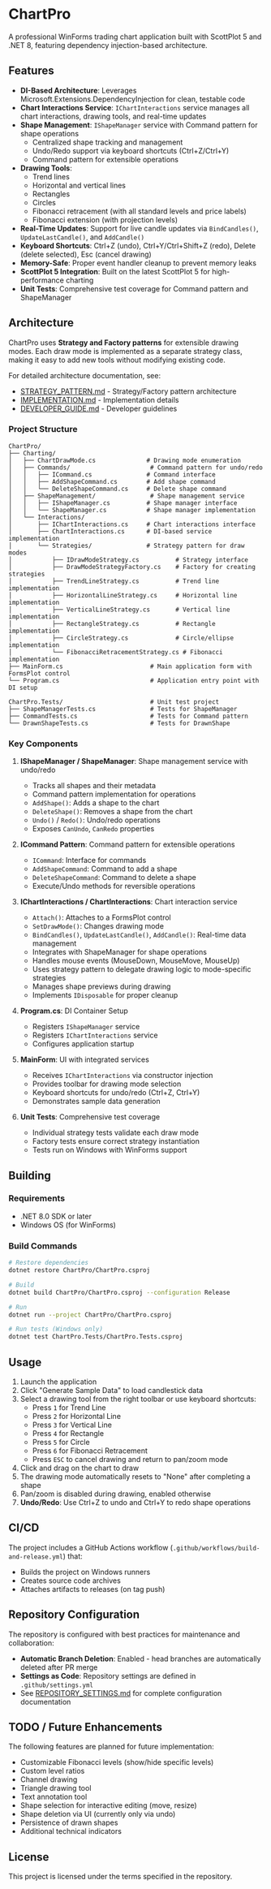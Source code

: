 # ChartPro

A professional WinForms trading chart application built with ScottPlot 5 and .NET 8, featuring dependency injection-based architecture.

## Features

- **DI-Based Architecture**: Leverages Microsoft.Extensions.DependencyInjection for clean, testable code
- **Chart Interactions Service**: `IChartInteractions` service manages all chart interactions, drawing tools, and real-time updates
- **Shape Management**: `IShapeManager` service with Command pattern for shape operations
  - Centralized shape tracking and management
  - Undo/Redo support via keyboard shortcuts (Ctrl+Z/Ctrl+Y)
  - Command pattern for extensible operations
- **Drawing Tools**: 
  - Trend lines
  - Horizontal and vertical lines
  - Rectangles
  - Circles
  - Fibonacci retracement (with all standard levels and price labels)
  - Fibonacci extension (with projection levels)
- **Real-Time Updates**: Support for live candle updates via `BindCandles()`, `UpdateLastCandle()`, and `AddCandle()`
- **Keyboard Shortcuts**: Ctrl+Z (undo), Ctrl+Y/Ctrl+Shift+Z (redo), Delete (delete selected), Esc (cancel drawing)
- **Memory-Safe**: Proper event handler cleanup to prevent memory leaks
- **ScottPlot 5 Integration**: Built on the latest ScottPlot 5 for high-performance charting
- **Unit Tests**: Comprehensive test coverage for Command pattern and ShapeManager

## Architecture

ChartPro uses **Strategy and Factory patterns** for extensible drawing modes. Each draw mode is implemented as a separate strategy class, making it easy to add new tools without modifying existing code.

For detailed architecture documentation, see:
- [STRATEGY_PATTERN.md](STRATEGY_PATTERN.md) - Strategy/Factory pattern architecture
- [IMPLEMENTATION.md](IMPLEMENTATION.md) - Implementation details
- [DEVELOPER_GUIDE.md](DEVELOPER_GUIDE.md) - Developer guidelines

### Project Structure

```
ChartPro/
├── Charting/
│   ├── ChartDrawMode.cs              # Drawing mode enumeration
│   ├── Commands/                      # Command pattern for undo/redo
│   │   ├── ICommand.cs               # Command interface
│   │   ├── AddShapeCommand.cs        # Add shape command
│   │   └── DeleteShapeCommand.cs     # Delete shape command
│   ├── ShapeManagement/               # Shape management service
│   │   ├── IShapeManager.cs          # Shape manager interface
│   │   └── ShapeManager.cs           # Shape manager implementation
│   └── Interactions/
│       ├── IChartInteractions.cs     # Chart interactions interface
│       ├── ChartInteractions.cs      # DI-based service implementation
│       └── Strategies/               # Strategy pattern for draw modes
│           ├── IDrawModeStrategy.cs          # Strategy interface
│           ├── DrawModeStrategyFactory.cs    # Factory for creating strategies
│           ├── TrendLineStrategy.cs          # Trend line implementation
│           ├── HorizontalLineStrategy.cs     # Horizontal line implementation
│           ├── VerticalLineStrategy.cs       # Vertical line implementation
│           ├── RectangleStrategy.cs          # Rectangle implementation
│           ├── CircleStrategy.cs             # Circle/ellipse implementation
│           └── FibonacciRetracementStrategy.cs # Fibonacci implementation
├── MainForm.cs                        # Main application form with FormsPlot control
└── Program.cs                         # Application entry point with DI setup

ChartPro.Tests/                        # Unit test project
├── ShapeManagerTests.cs               # Tests for ShapeManager
├── CommandTests.cs                    # Tests for Command pattern
└── DrawnShapeTests.cs                 # Tests for DrawnShape
```

### Key Components

1. **IShapeManager / ShapeManager**: Shape management service with undo/redo
   - Tracks all shapes and their metadata
   - Command pattern implementation for operations
   - `AddShape()`: Adds a shape to the chart
   - `DeleteShape()`: Removes a shape from the chart
   - `Undo()` / `Redo()`: Undo/redo operations
   - Exposes `CanUndo`, `CanRedo` properties

2. **ICommand Pattern**: Command pattern for extensible operations
   - `ICommand`: Interface for commands
   - `AddShapeCommand`: Command to add a shape
   - `DeleteShapeCommand`: Command to delete a shape
   - Execute/Undo methods for reversible operations

3. **IChartInteractions / ChartInteractions**: Chart interaction service
   - `Attach()`: Attaches to a FormsPlot control
   - `SetDrawMode()`: Changes drawing mode
   - `BindCandles()`, `UpdateLastCandle()`, `AddCandle()`: Real-time data management
   - Integrates with ShapeManager for shape operations
   - Handles mouse events (MouseDown, MouseMove, MouseUp)
   - Uses strategy pattern to delegate drawing logic to mode-specific strategies
   - Manages shape previews during drawing
   - Implements `IDisposable` for proper cleanup

4. **Program.cs**: DI Container Setup
   - Registers `IShapeManager` service
   - Registers `IChartInteractions` service
   - Configures application startup

5. **MainForm**: UI with integrated services
   - Receives `IChartInteractions` via constructor injection
   - Provides toolbar for drawing mode selection
   - Keyboard shortcuts for undo/redo (Ctrl+Z, Ctrl+Y)
   - Demonstrates sample data generation

6. **Unit Tests**: Comprehensive test coverage
   - Individual strategy tests validate each draw mode
   - Factory tests ensure correct strategy instantiation
   - Tests run on Windows with WinForms support

## Building

### Requirements

- .NET 8.0 SDK or later
- Windows OS (for WinForms)

### Build Commands

```bash
# Restore dependencies
dotnet restore ChartPro/ChartPro.csproj

# Build
dotnet build ChartPro/ChartPro.csproj --configuration Release

# Run
dotnet run --project ChartPro/ChartPro.csproj

# Run tests (Windows only)
dotnet test ChartPro.Tests/ChartPro.Tests.csproj
```

## Usage

1. Launch the application
2. Click "Generate Sample Data" to load candlestick data
3. Select a drawing tool from the right toolbar or use keyboard shortcuts:
   - Press `1` for Trend Line
   - Press `2` for Horizontal Line
   - Press `3` for Vertical Line
   - Press `4` for Rectangle
   - Press `5` for Circle
   - Press `6` for Fibonacci Retracement
   - Press `ESC` to cancel drawing and return to pan/zoom mode
4. Click and drag on the chart to draw
5. The drawing mode automatically resets to "None" after completing a shape
6. Pan/zoom is disabled during drawing, enabled otherwise
7. **Undo/Redo**: Use Ctrl+Z to undo and Ctrl+Y to redo shape operations

## CI/CD

The project includes a GitHub Actions workflow (`.github/workflows/build-and-release.yml`) that:
- Builds the project on Windows runners
- Creates source code archives
- Attaches artifacts to releases (on tag push)

## Repository Configuration

The repository is configured with best practices for maintenance and collaboration:
- **Automatic Branch Deletion**: Enabled - head branches are automatically deleted after PR merge
- **Settings as Code**: Repository settings are defined in `.github/settings.yml`
- See [REPOSITORY_SETTINGS.md](REPOSITORY_SETTINGS.md) for complete configuration documentation

## TODO / Future Enhancements

The following features are planned for future implementation:
- Customizable Fibonacci levels (show/hide specific levels)
- Custom level ratios
- Channel drawing
- Triangle drawing tool
- Text annotation tool
- Shape selection for interactive editing (move, resize)
- Shape deletion via UI (currently only via undo)
- Persistence of drawn shapes
- Additional technical indicators

## License

This project is licensed under the terms specified in the repository.

